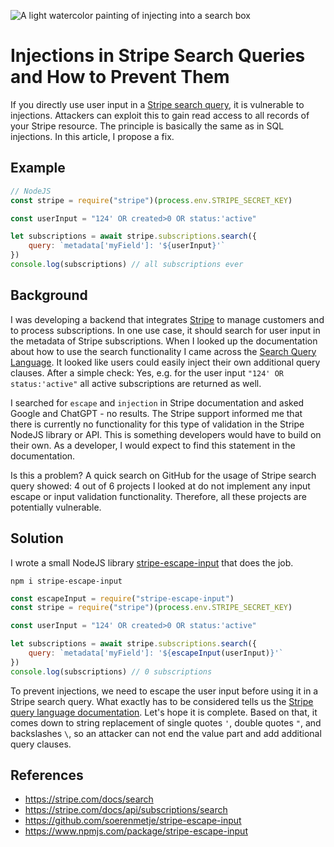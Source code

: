 ![A light watercolor painting of injecting into a search box](images/DALL%C2%B7E%202023-05-22%2014.41.14%20-%20Continue%20the%20background%20.png)

#  Injections in Stripe Search Queries and How to Prevent Them

If you directly use user input in a [Stripe search query](https://stripe.com/docs/search), it is vulnerable to injections. Attackers can exploit this to gain read access to all records of your Stripe resource. The principle is basically the same as in SQL injections. In this article, I propose a fix.

## Example

``` javascript
// NodeJS
const stripe = require("stripe")(process.env.STRIPE_SECRET_KEY)

const userInput = "124' OR created>0 OR status:'active"

let subscriptions = await stripe.subscriptions.search({
    query: `metadata['myField']: '${userInput}'`
})
console.log(subscriptions) // all subscriptions ever
```

## Background

I was developing a backend that integrates [Stripe](https://stripe.com) to manage customers and to process subscriptions. In one use case, it should search for user input in the metadata of Stripe subscriptions.
When I looked up the documentation about how to use the search functionality I came across the [Search Query Language](https://stripe.com/docs/search#search-query-language). It looked like users could easily inject their own additional query clauses. After a simple check: Yes, e.g. for the user input `"124' OR status:'active"` all active subscriptions are returned as well. 

I searched for `escape` and `injection` in Stripe documentation and asked Google and ChatGPT - no results.
The Stripe support informed me that there is currently no functionality for this type of validation in the Stripe NodeJS library or API. This is something developers would have to build on their own. 
As a developer, I would expect to find this statement in the documentation.

Is this a problem?
A quick search on GitHub for the usage of Stripe search query showed: 
4 out of 6 projects I looked at do not implement any input escape or input validation functionality. Therefore, all these projects are potentially vulnerable.

## Solution

I wrote a small NodeJS library [stripe-escape-input](https://www.npmjs.com/package/stripe-escape-input) that does the job.

```shell
npm i stripe-escape-input
```

``` javascript
const escapeInput = require("stripe-escape-input")
const stripe = require("stripe")(process.env.STRIPE_SECRET_KEY)

const userInput = "124' OR created>0 OR status:'active"

let subscriptions = await stripe.subscriptions.search({
    query: `metadata['myField']: '${escapeInput(userInput)}'`
})
console.log(subscriptions) // 0 subscriptions
```

To prevent injections, we need to escape the user input before using it in a Stripe search query. What exactly has to be considered tells us the [Stripe query language documentation](https://stripe.com/docs/search#search-query-language). Let's hope it is complete.
Based on that, it comes down to string replacement of single quotes `'`, double quotes `"`, and backslashes `\`, so an attacker can not end the value part and add additional query clauses.

## References
- https://stripe.com/docs/search
- https://stripe.com/docs/api/subscriptions/search
- https://github.com/soerenmetje/stripe-escape-input
- https://www.npmjs.com/package/stripe-escape-input
